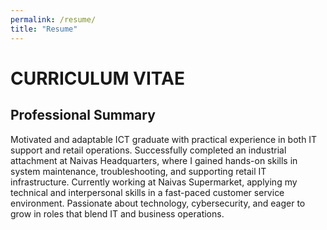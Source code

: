 ```yaml
---
permalink: /resume/
title: "Resume"
---
```


# CURRICULUM VITAE
## Professional Summary
Motivated and adaptable ICT graduate with practical experience in both IT support and retail operations. Successfully completed an industrial attachment at Naivas Headquarters, where I gained hands-on skills in system maintenance, troubleshooting, and supporting retail IT infrastructure. Currently working at Naivas Supermarket, applying my technical and interpersonal skills in a fast-paced customer service environment. Passionate about technology, cybersecurity, and eager to grow in roles that blend IT and business operations.

